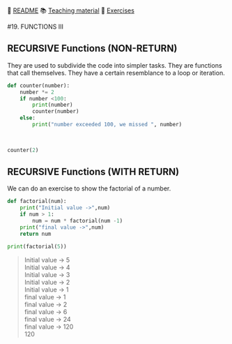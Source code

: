:page_with_curl: [README](../README.md) :books: [Teaching material](/documentation/indicedocu.md) :pencil: [Exercises](/tests/indicetests.md)

#19. FUNCTIONS III
## RECURSIVE Functions (NON-RETURN)
They are used to subdivide the code into simpler tasks.
They are functions that call themselves. They have a certain resemblance to a loop or iteration.

````python
def counter(number):
    number *= 2
    if number <100:
        print(number)
        counter(number)
    else:
        print("number exceeded 100, we missed ", number)
        
    

counter(2)
````
## RECURSIVE Functions (WITH RETURN)

We can do an exercise to show the factorial of a number.

````python
def factorial(num):
    print("Initial value ->",num)
    if num > 1:
        num = num * factorial(num -1)
    print("final value ->",num)
    return num

print(factorial(5))

````

>Initial value -> 5  
Initial value -> 4  
Initial value -> 3  
Initial value -> 2  
Initial value -> 1  
final value -> 1  
final value -> 2  
final value -> 6  
final value -> 24  
final value -> 120  
120
